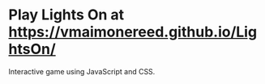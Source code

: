 # Play Lights On at https://vmaimonereed.github.io/LightsOn/
Interactive game using JavaScript and CSS.
